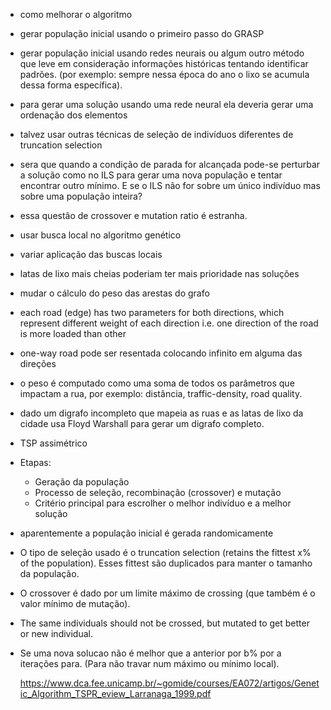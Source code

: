- como melhorar o algoritmo
- gerar população inicial usando o primeiro passo do GRASP
- gerar população inicial usando redes neurais ou algum outro método que leve em consideração informações históricas tentando identificar padrões. (por exemplo: sempre nessa época do ano o lixo se acumula dessa forma específica).
- para gerar uma solução usando uma rede neural ela deveria gerar uma ordenação dos elementos
- talvez usar outras técnicas de seleção de indivíduos diferentes de truncation selection
- sera que quando a condição de parada for alcançada pode-se perturbar a solução como no ILS para gerar uma nova população e tentar encontrar outro mínimo. E se o ILS não for sobre um único indivíduo mas sobre uma população inteira?
- essa questão de crossover e mutation ratio é estranha.
- usar busca local no algoritmo genético 
- variar aplicação das buscas locais
- latas de lixo mais cheias poderiam ter mais prioridade nas soluções
- mudar o cálculo do peso das arestas do grafo


- each road (edge) has two parameters for both directions, which represent different weight of each direction i.e. one direction of the road is more loaded than other
- one-way road pode ser resentada colocando infinito em alguma das direções
- o peso é computado como uma soma de todos os parâmetros que impactam a rua, por exemplo: distância, traffic-density, road quality.
- dado um digrafo incompleto que mapeia as ruas e as latas de lixo da cidade usa Floyd Warshall para gerar um digrafo completo.
- TSP assimétrico
- Etapas:
    - Geração da população
    - Processo de seleção, recombinação (crossover) e mutação
    - Critério principal para escrolher o melhor indivíduo e a melhor solução     
- aparentemente a população inicial é gerada randomicamente
- O tipo de seleção usado é o truncation selection (retains the fittest x% of the population). Esses fittest são duplicados para manter o tamanho da população.
- O crossover é dado por um limite máximo de crossing (que também é o valor mínimo de mutação).
- The same individuals should not be crossed, but mutated to get better or new individual.
- Se uma nova solucao não é melhor que a anterior por b% por a iterações para. (Para não travar num máximo ou mínimo local).


    https://www.dca.fee.unicamp.br/~gomide/courses/EA072/artigos/Genetic_Algorithm_TSPR_eview_Larranaga_1999.pdf